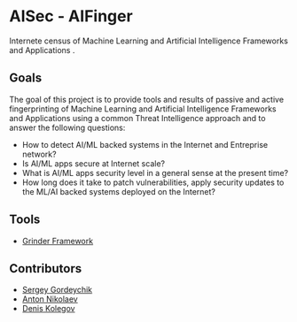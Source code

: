 # AISec - AIFinger 

Internete census of Machine Learning and Artificial Intelligence Frameworks and Applications .   

## Goals 
The goal of this project is to provide tools and results of passive and active fingerprinting of Machine Learning and Artificial Intelligence Frameworks and Applications using a common Threat Intelligence approach and to answer the following questions:

* How to detect AI/ML backed systems in the Internet and Entreprise network? 
* Is AI/ML apps secure at Internet scale? 
* What is AI/ML apps security level in a general sense at the present time? 
* How long does it take to patch vulnerabilities, apply security updates to the ML/AI backed systems  deployed on the Internet?

## Tools
* [Grinder Framework](https://github.com/sdnewhop/grinder)


## Contributors
* [Sergey Gordeychik](https://twitter.com/scadasl)
* [Anton Nikolaev](https://github.com/manmolecular)
* [Denis Kolegov](https://twitter.com/dnkolegov)
